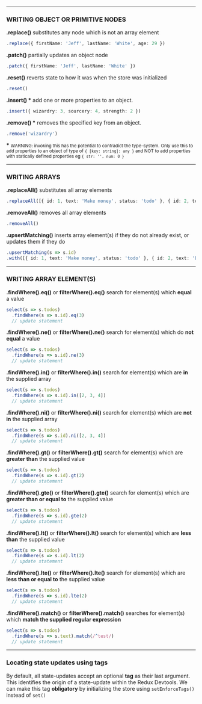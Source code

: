 
---
### WRITING OBJECT OR PRIMITIVE NODES

<b class="text-purple-000">.replace()</b> <span class="text-grey-dk-000">substitutes any node which is not an array element</span>
```ts
.replace({ firstName: 'Jeff', lastName: 'White', age: 29 })
```

<b class="text-purple-000">.patch()</b> <span class="text-grey-dk-000">partially updates an object node</span>
```ts
.patch({ firstName: 'Jeff', lastName: 'White' })
```

<b class="text-purple-000">.reset()</b> <span class="text-grey-dk-000">reverts state to how it was when the store was initialized</span>
```ts
.reset()
```

<b class="text-purple-000">.insert() *</b> <span class="text-grey-dk-000">add one or more properties to an object.</span>
```ts
.insert({ wizardry: 3, sourcery: 4, strength: 2 })
```

<b class="text-purple-000">.remove() *</b> <span class="text-grey-dk-000">removes the specified key from an object.</span>
```ts
.remove('wizardry')
```

<b class="text-purple-000">*</b>
<small>WARNING: invoking this has the potential to contradict the type-system.</small>
<small>Only use this to add properties to an object of type of `{ [key: string]: any }` and NOT to add properties with statically defined properties eg `{ str: '', num: 0 }`</small>

---

### WRITING ARRAYS
<b class="text-purple-000">.replaceAll()</b> <span class="text-grey-dk-000">substitutes all array elements</span>
```ts
.replaceAll([{ id: 1, text: 'Make money', status: 'todo' }, { id: 2, text: 'Build fort', status: 'todo' }])
```
<b class="text-purple-000">.removeAll()</b> <span class="text-grey-dk-000">removes all array elements</span>
```ts
.removeAll()
```
<b class="text-purple-000">.upsertMatching()</b> <span class="text-grey-dk-000">inserts array element(s) if they do not already exist, or updates them if they do</span>
```ts
.upsertMatching(s => s.id)
.with([{ id: 1, text: 'Make money', status: 'todo' }, { id: 2, text: 'Build fort', status: 'todo' }])
```

---

### WRITING ARRAY ELEMENT(S)
<b class="text-purple-000">.findWhere().eq()</b> or <b class="text-purple-000">filterWhere().eq()</b> <span class="text-grey-dk-000">search for element(s) which <b>equal</b> a value</span>
```ts
select(s => s.todos)
  .findWhere(s => s.id).eq(3)
  // update statement
```

<b class="text-purple-000">.findWhere().ne()</b> or <b class="text-purple-000">filterWhere().ne()</b> <span class="text-grey-dk-000">search for element(s) which do <b>not equal</b> a value</span>
```ts
select(s => s.todos)
  .findWhere(s => s.id).ne(3)
  // update statement
```

<b class="text-purple-000">.findWhere().in()</b> or <b class="text-purple-000">filterWhere().in()</b> <span class="text-grey-dk-000">search for element(s) which are <b>in</b> the supplied array</span>
```ts
select(s => s.todos)
  .findWhere(s => s.id).in([2, 3, 4])
  // update statement
```

<b class="text-purple-000">.findWhere().ni()</b> or <b class="text-purple-000">filterWhere().ni()</b> <span class="text-grey-dk-000">search for element(s) which are <b>not in</b> the supplied array</span>
```ts
select(s => s.todos)
  .findWhere(s => s.id).ni([2, 3, 4])
  // update statement
```

<b class="text-purple-000">.findWhere().gt()</b> or <b class="text-purple-000">filterWhere().gt()</b> <span class="text-grey-dk-000">search for element(s) which are <b>greater than</b> the supplied value</span>
```ts
select(s => s.todos)
  .findWhere(s => s.id).gt(2)
  // update statement
```

<b class="text-purple-000">.findWhere().gte()</b> or <b class="text-purple-000">filterWhere().gte()</b> <span class="text-grey-dk-000">search for element(s) which are <b>greater than or equal to</b> the supplied value</span>
```ts
select(s => s.todos)
  .findWhere(s => s.id).gte(2)
  // update statement
```

<b class="text-purple-000">.findWhere().lt()</b> or <b class="text-purple-000">filterWhere().lt()</b> <span class="text-grey-dk-000">search for element(s) which are <b>less than</b> the supplied value</span>
```ts
select(s => s.todos)
  .findWhere(s => s.id).lt(2)
  // update statement
```

<b class="text-purple-000">.findWhere().lte()</b> or <b class="text-purple-000">filterWhere().lte()</b> <span class="text-grey-dk-000">search for element(s) which are <b>less than or equal to</b> the supplied value</span>
```ts
select(s => s.todos)
  .findWhere(s => s.id).lte(2)
  // update statement
```

<b class="text-purple-000">.findWhere().match()</b> or <b class="text-purple-000">filterWhere().match()</b> <span class="text-grey-dk-000">searches for element(s) which <b>match the supplied regular expression</b></span>
```ts
select(s => s.todos)
  .findWhere(s => s.text).match(/^test/)
  // update statement
```

---

### Locating state updates using **tags** ###
By default, all state-updates accept an optional **tag** as their last argument. This identifies the origin of a state-update within the Redux Devtools. We can make this tag **obligatory** by initializing the store using `setEnforceTags()` instead of `set()`
